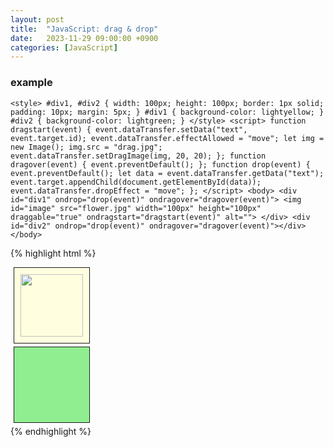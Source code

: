 ```yaml
---
layout: post
title:  "JavaScript: drag & drop"
date:   2023-11-29 09:00:00 +0900
categories: [JavaScript]
---
```


### example   
`
        <style>
            #div1, #div2 { width: 100px; height: 100px; border: 1px solid; padding: 10px; margin: 5px; }
            #div1 { background-color: lightyellow; }
            #div2 { background-color: lightgreen; }
        </style>
        <script>
            function dragstart(event) {
                event.dataTransfer.setData("text", event.target.id);
                event.dataTransfer.effectAllowed = "move";
                let img = new Image();
                img.src = "drag.jpg";
                event.dataTransfer.setDragImage(img, 20, 20);
            };
            function dragover(event) {
                event.preventDefault();
            };
            function drop(event) {
                event.preventDefault();
                let data = event.dataTransfer.getData("text");
                event.target.appendChild(document.getElementById(data));
                event.dataTransfer.dropEffect = "move";
            };
        </script>
    <body>
        <div id="div1" ondrop="drop(event)" ondragover="dragover(event)">
            <img id="image" src="flower.jpg" width="100px" height="100px" draggable="true" ondragstart="dragstart(event)" alt="">
        </div>
        <div id="div2" ondrop="drop(event)" ondragover="dragover(event)"></div>
    </body>
`
   
{% highlight html %}
<!DOCTYPE html>
<html>
    <head>
        <style>
            #div1, #div2 { width: 100px; height: 100px; border: 1px solid; padding: 10px; margin: 5px; }
            #div1 { background-color: lightyellow; }
            #div2 { background-color: lightgreen; }
        </style>
        <script>
            function dragstart(event) {
                event.dataTransfer.setData("text", event.target.id);
                event.dataTransfer.effectAllowed = "move";
                let img = new Image();
                img.src = "drag.jpg";
                event.dataTransfer.setDragImage(img, 20, 20);
            };
            function dragover(event) {
                event.preventDefault();
            };
            function drop(event) {
                event.preventDefault();
                let data = event.dataTransfer.getData("text");
                event.target.appendChild(document.getElementById(data));
                event.dataTransfer.dropEffect = "move";
            };
        </script>
    </head>
    <body>
        <div id="div1" ondrop="drop(event)" ondragover="dragover(event)">
            <img id="image" src="flower.jpg" width="100px" height="100px" draggable="true" ondragstart="dragstart(event)" alt="">
        </div>
        <div id="div2" ondrop="drop(event)" ondragover="dragover(event)"></div>
    </body>
{% endhighlight %}
